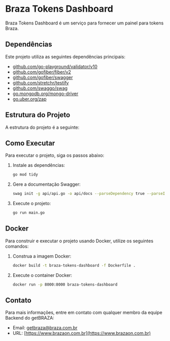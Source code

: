 # Braza Tokens Dashboard

Braza Tokens Dashboard é um serviço para fornecer um painel para tokens Braza.

## Dependências

Este projeto utiliza as seguintes dependências principais:

- [github.com/go-playground/validator/v10](https://pkg.go.dev/github.com/go-playground/validator/v10)
- [github.com/gofiber/fiber/v2](https://pkg.go.dev/github.com/gofiber/fiber/v2)
- [github.com/gofiber/swagger](https://pkg.go.dev/github.com/gofiber/swagger)
- [github.com/stretchr/testify](https://pkg.go.dev/github.com/stretchr/testify)
- [github.com/swaggo/swag](https://pkg.go.dev/github.com/swaggo/swag)
- [go.mongodb.org/mongo-driver](https://pkg.go.dev/go.mongodb.org/mongo-driver)
- [go.uber.org/zap](https://pkg.go.dev/go.uber.org/zap)

## Estrutura do Projeto

A estrutura do projeto é a seguinte:


## Como Executar

Para executar o projeto, siga os passos abaixo:

1. Instale as dependências:
    ```sh
    go mod tidy
    ```

2. Gere a documentação Swagger:
    ```sh
    swag init -g api/api.go -o api/docs --parseDependency true --parseInternal true --parseDepth 1
    ```

3. Execute o projeto:
    ```sh
    go run main.go
    ```

## Docker

Para construir e executar o projeto usando Docker, utilize os seguintes comandos:

1. Construa a imagem Docker:
    ```sh
    docker build -t braza-tokens-dashboard -f Dockerfile .
    ```

2. Execute o container Docker:
    ```sh
    docker run -p 8000:8000 braza-tokens-dashboard
    ```

## Contato

Para mais informações, entre em contato com qualquer membro da equipe Backend do getBRAZA:
- Email: [getbraza@braza.com.br](mailto:getbraza@braza.com.br)
- URL: [https://www.brazaon.com.br](https://www.brazaon.com.br)